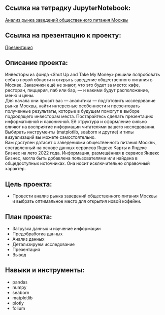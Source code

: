 ## Ссылка на тетрадку JupyterNotebook:  
[Анализ рынка заведений общественного питания Москвы](https://github.com/DenZo-web/My_projects/blob/main/Market%20research%20of%20public%20catering%20establishments%20in%20Moscow/Market%20research%20of%20public%20catering%20establishments%20in%20Moscow.ipynb)  
## Ссылка на презентацию к проекту:  
[Презентация](https://disk.yandex.ru/i/ojidZuYNH18f_Q)

## Описание проекта:  
Инвесторы из фонда «Shut Up and Take My Money» решили попробовать себя в новой области и открыть заведение общественного питания в Москве. Заказчики ещё не знают, что это будет за место: кафе, ресторан, пиццерия, паб или бар, — и какими будут расположение, меню и цены.  
Для начала они просят вас — аналитика — подготовить исследование рынка Москвы, найти интересные особенности и презентовать полученные результаты, которые в будущем помогут в выборе подходящего инвесторам места. Постарайтесь сделать презентацию информативной и лаконичной. Её структура и оформление сильно влияют на восприятие информации читателями вашего исследования. Выбирать инструменты (matplotlib, seaborn и другие) и типы визуализаций вы можете самостоятельно.  
Вам доступен датасет с заведениями общественного питания Москвы, составленный на основе данных сервисов Яндекс Карты и Яндекс Бизнес на лето 2022 года. Информация, размещённая в сервисе Яндекс Бизнес, могла быть добавлена пользователями или найдена в общедоступных источниках. Она носит исключительно справочный характер.

## Цель проекта: 
- Провести анализ рынка заведений общественного питания Москвы и выбрать оптимальное место для открытия новой кофейни.

## План проекта:  
- Загрузка данных и изучение информации
- Предобработка данных
- Анализ данных
- Детализируем исследование
- Презентация
- Вывод

## Навыки и инструменты:  
- pandas   
- numpy   
- seaborn   
- matplotlib
- plotly
- folium 
